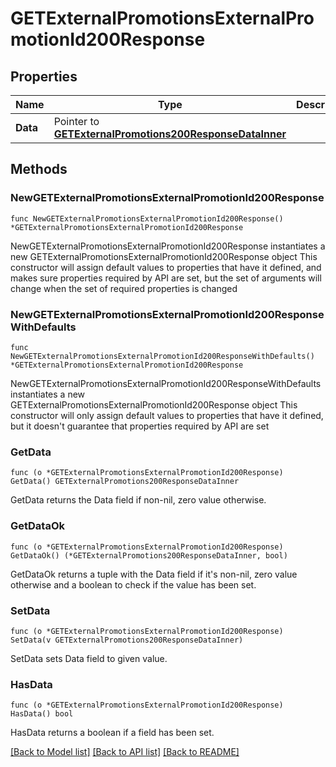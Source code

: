 # GETExternalPromotionsExternalPromotionId200Response

## Properties

Name | Type | Description | Notes
------------ | ------------- | ------------- | -------------
**Data** | Pointer to [**GETExternalPromotions200ResponseDataInner**](GETExternalPromotions200ResponseDataInner.md) |  | [optional] 

## Methods

### NewGETExternalPromotionsExternalPromotionId200Response

`func NewGETExternalPromotionsExternalPromotionId200Response() *GETExternalPromotionsExternalPromotionId200Response`

NewGETExternalPromotionsExternalPromotionId200Response instantiates a new GETExternalPromotionsExternalPromotionId200Response object
This constructor will assign default values to properties that have it defined,
and makes sure properties required by API are set, but the set of arguments
will change when the set of required properties is changed

### NewGETExternalPromotionsExternalPromotionId200ResponseWithDefaults

`func NewGETExternalPromotionsExternalPromotionId200ResponseWithDefaults() *GETExternalPromotionsExternalPromotionId200Response`

NewGETExternalPromotionsExternalPromotionId200ResponseWithDefaults instantiates a new GETExternalPromotionsExternalPromotionId200Response object
This constructor will only assign default values to properties that have it defined,
but it doesn't guarantee that properties required by API are set

### GetData

`func (o *GETExternalPromotionsExternalPromotionId200Response) GetData() GETExternalPromotions200ResponseDataInner`

GetData returns the Data field if non-nil, zero value otherwise.

### GetDataOk

`func (o *GETExternalPromotionsExternalPromotionId200Response) GetDataOk() (*GETExternalPromotions200ResponseDataInner, bool)`

GetDataOk returns a tuple with the Data field if it's non-nil, zero value otherwise
and a boolean to check if the value has been set.

### SetData

`func (o *GETExternalPromotionsExternalPromotionId200Response) SetData(v GETExternalPromotions200ResponseDataInner)`

SetData sets Data field to given value.

### HasData

`func (o *GETExternalPromotionsExternalPromotionId200Response) HasData() bool`

HasData returns a boolean if a field has been set.


[[Back to Model list]](../README.md#documentation-for-models) [[Back to API list]](../README.md#documentation-for-api-endpoints) [[Back to README]](../README.md)


